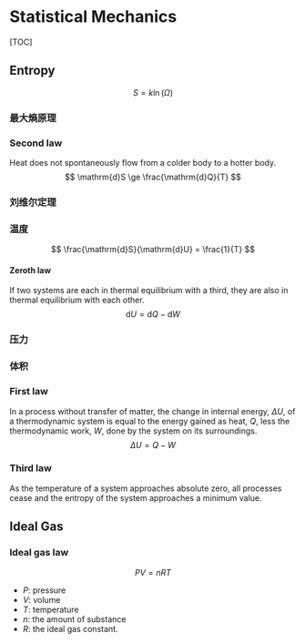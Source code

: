 # Statistical Mechanics

[TOC]

## Entropy

$$
S = k \ln(\Omega)
$$

### 最大熵原理

### Second law

Heat does not spontaneously flow from a colder body to a hotter body.
$$
\mathrm{d}S \ge \frac{\mathrm{d}Q}{T}
$$

### 刘维尔定理

### 温度

$$
\frac{\mathrm{d}S}{\mathrm{d}U} = \frac{1}{T}
$$



#### Zeroth law

If two systems are each in thermal equilibrium with a third, they are also in thermal equilibrium with each other.
$$
\mathrm{d}U = \mathrm{d}Q - \mathrm{d}W 
$$


### 压力

### 体积

### First law

In a process without transfer of matter, the change in internal energy, $\Delta U$, of a thermodynamic system is equal to the energy gained as heat, $Q$, less the thermodynamic work, $W$, done by the system on its surroundings.
$$
\Delta U = Q-W
$$

### Third law

As the temperature of a system approaches absolute zero, all processes cease and the entropy of the system approaches a minimum value.

## Ideal Gas

### Ideal gas law

$$
PV=nRT
$$

- $P$: pressure
- $V$: volume
- $T$: temperature
- $n$: the amount of substance
- $R$: the ideal gas constant.
